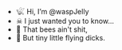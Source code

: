 - 𓆤 Hi, I’m @waspJelly
- ☠  I just wanted you to know...
- 🐝 That bees ain't shit,
- 🍯  But tiny little flying dicks.


<!---
waspJelly/waspJelly is a ✨ special ✨ repository because its `README.md` (this file) appears on your GitHub profile.
You can click the Preview link to take a look at your changes.
--->

